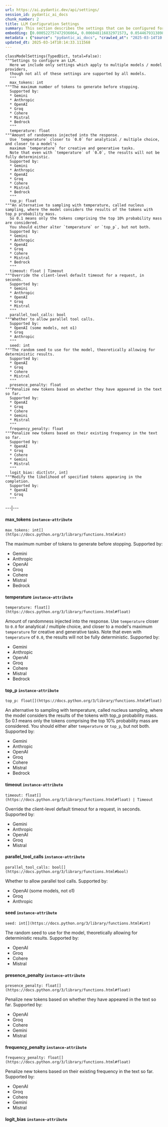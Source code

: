 ```yaml
---
url: https://ai.pydantic.dev/api/settings/
session_id: pydantic_ai_docs
chunk_number: 2
title: LLM Configuration Settings
summary: This section describes the settings that can be configured for various language models (LLMs). Key settings include 'max_tokens', which defines the maximum output length, and 'temperature', which controls the randomness of responses. Additional concepts such as 'top_p' for nucleus sampling are also introduced.
embedding: [0.000522757472936064, 0.006048116832971573, 0.054467931389808655, -0.026159673929214478, -0.011084726080298424, 0.021527668461203575, 0.011461425572633743, -0.027080494910478592, -0.010177857242524624, 0.017816482111811638, 0.00706311222165823, -0.005793496035039425, -0.0028252447955310345, -0.02974529378116131, 0.01067314762622118, -0.010219712741672993, -0.014774984680116177, 0.04771524667739868, -0.010087170638144016, 0.0587092861533165, 0.018011808395385742, -0.014970310032367706, -0.0085315415635705, 0.019114002585411072, -0.01029644813388586, 0.0037007220089435577, 0.03794896975159645, 0.017202602699398994, 0.041046272963285446, -0.026647988706827164, 0.03987431898713112, -0.014691273681819439, -0.04079513996839523, -0.02783389389514923, -0.04698975011706352, -0.02497376874089241, 0.025448132306337357, 0.007373540196567774, 0.01993715949356556, 0.01083359308540821, -0.046152643859386444, -0.06339710205793381, -0.022322922945022583, -0.02893608808517456, -0.04643167927861214, 0.030582403764128685, 0.025796927511692047, -0.0007063111988827586, 0.00851759035140276, 0.002439825562760234, -0.01517958752810955, 0.007547938264906406, -0.023397212848067284, 0.025476034730672836, 0.02893608808517456, -0.03259146586060524, -0.03359599784016609, 0.010324351489543915, 0.01990925706923008, -0.06356452405452728, 0.0057167611084878445, -0.0005022657569497824, 0.01504006888717413, 0.025252806022763252, 0.018932629376649857, -0.008119963109493256, -0.02600620500743389, 0.003630962921306491, -0.039260439574718475, 0.038953498005867004, 0.030331270769238472, 0.004039053805172443, -0.030331270769238472, -0.02744324319064617, -0.01211018580943346, 0.009863940998911858, -0.009096590802073479, 0.05318436399102211, 0.0011702094925567508, -0.026536373421549797, -0.027694376185536385, 0.007673504762351513, 0.04958479106426239, 0.009040783159434795, -0.0148447435349226, -0.028712859377264977, -0.02092774026095867, -0.009870917536318302, -0.031335800886154175, -0.02818268910050392, -0.03365180641412735, -0.029187221080064774, 0.008168794214725494, 0.02205783687531948, 0.03973480314016342, -0.03621894121170044, 0.04838493466377258, -0.033065829426050186, -0.00885243434458971, 0.014830791391432285, 0.012968222610652447, -0.03337276726961136, -0.06479228287935257, 0.008789651095867157, 0.04952898249030113, 0.01537491288036108, -0.026229433715343475, -0.008824530057609081, -0.025782976299524307, 0.02063475176692009, -0.11563273519277573, 0.00029277036082930863, -0.041827574372291565, 0.006201586686074734, -0.031056765466928482, -0.05142643302679062, -0.08253900706768036, 0.03487956523895264, -0.009975556284189224, -0.026899121701717377, -0.02963368035852909, -0.029159316793084145, 0.04447842389345169, 0.009508170187473297, -0.005308669991791248, -0.010770809836685658, 0.004011149983853102, -0.02821059338748455, -0.06668972969055176, -0.022183403372764587, 0.04126950353384018, 0.0249179620295763, 0.034237783402204514, -0.020369667559862137, -0.015360960736870766, -0.027680423110723495, -0.02023014798760414, 0.051593855023384094, -0.06116480752825737, 0.005347037687897682, -0.004182059783488512, -0.032424043864011765, 0.013442585244774818, 0.019992968067526817, 0.004684325773268938, 0.01245200540870428, -0.010226689279079437, 0.010889400728046894, -0.044729556888341904, 0.03080563247203827, -0.012403173372149467, -0.008398999460041523, -0.023997141048312187, 0.017997855320572853, -0.009026831947267056, -0.046487484127283096, 0.03228452801704407, 0.08125543594360352, 0.012668258510529995, -0.03873027116060257, -0.023997141048312187, 0.02677355520427227, -0.006009749136865139, -0.03683282062411308, -0.009989507496356964, 0.025587650015950203, -0.04160434752702713, 0.009731398895382881, -0.05971381813287735, -0.07288434356451035, 0.02278333343565464, -0.01068709883838892, -0.049752213060855865, -0.038953498005867004, 0.008915217593312263, -0.02751300111413002, -0.04283210635185242, -0.012242727912962437, -0.037056051194667816, -0.034154072403907776, 0.0003274319169577211, -0.02606201171875, -0.07271692156791687, 0.011384690180420876, -0.03114047646522522, -0.03259146586060524, -0.021290486678481102, 0.004778500646352768, 0.007520034443587065, 0.004101837053894997, 0.04392034932971001, -0.0042553069069981575, 0.04126950353384018, 0.025838783010840416, -0.029549969360232353, -0.034209877252578735, 0.04269259050488472, -0.048273321241140366, 0.004129740875214338, 0.03574458137154579, 0.012082281522452831, 0.02862914837896824, 0.036721207201480865, -0.02932673878967762, 0.020578943192958832, -0.04461793974041939, -0.00919425394386053, 0.00037015939597040415, -0.023704152554273605, 0.011796269565820694, -0.014384333044290543, -0.03831171616911888, -0.008405975066125393, -0.004994753748178482, -0.005545850843191147, 0.02352277934551239, -0.054133087396621704, -0.010289471596479416, 0.005667929537594318, 0.05044980347156525, -0.001161489519290626, 0.029103510081768036, 0.033484384417533875, -0.03468424081802368, -0.006661997176706791, 0.0368049181997776, 0.016170166432857513, -0.014300622045993805, 0.02023014798760414, 0.02321583963930607, -0.020020870491862297, 0.00830133631825447, -0.014523851685225964, -0.035577159374952316, 0.009466314688324928, -0.04537133872509003, -0.006777099799364805, 0.012026474811136723, 0.037502508610486984, -0.04525972530245781, -0.010170881636440754, 0.0020142949651926756, -0.008587349206209183, 0.029549969360232353, 0.043557602912187576, 0.005416796542704105, -0.027387434616684914, -0.03362390026450157, -0.005919062532484531, 0.0033536702394485474, 0.028489630669355392, -0.02857333980500698, 0.01268918626010418, -0.011266100220382214, -0.0019741833675652742, -0.007192166522145271, -0.02646661549806595, 0.010219712741672993, -0.044673748314380646, -0.012256680056452751, 0.01667243242263794, -0.0027589737437665462, -0.04154853895306587, 0.003634450724348426, 0.00852456595748663, -0.011531184427440166, -0.03069401904940605, -0.009229132905602455, 0.003861167933791876, -0.05103578045964241, 0.01953255757689476, 0.0003631834697443992, -0.009264012798666954, -0.02974529378116131, -0.0030589380767196417, -0.01697937212884426, -0.005423772614449263, 0.03326115384697914, -0.013247258961200714, -0.014942405745387077, 0.0073107569478452206, 0.010840569622814655, 0.02999642677605152, 0.007854877971112728, -0.014747080393135548, -0.011175412684679031, 0.010526653379201889, 0.049082525074481964, 0.01231946237385273, -0.009375627152621746, 0.016728239133954048, -0.0031670646276324987, 0.028880281373858452, -0.011879980564117432, 0.02168113924562931, 0.021639283746480942, 0.032396141439676285, 0.021597428247332573, -0.02535046823322773, -0.009452362544834614, 0.07115431874990463, -0.0029996426310390234, -0.033037927001714706, -0.0159190334379673, 0.005905110388994217, 0.03621894121170044, 0.04118579253554344, -0.0010237152455374599, -0.009019855409860611, -0.019644170999526978, 0.02169509045779705, -0.007408420089632273, -0.010254592634737492, -0.007882782258093357, -0.03217291086912155, -0.006665484979748726, 0.027373483404517174, 0.028071075677871704, 0.013491416350007057, 0.005217982921749353, 0.0004970338195562363, -0.033484384417533875, 0.003829776309430599, 0.03769783675670624, 0.019741835072636604, 0.02422037161886692, -0.011126581579446793, -0.019434893503785133, -0.00534354941919446, -0.026647988706827164, -0.00045474234502762556, -0.04986382648348808, 0.010728954337537289, 0.046208448708057404, 0.012856608256697655, -0.02749904990196228, 0.000920820573810488, 0.043557602912187576, -0.02099749818444252, 0.07600954920053482, -0.04517601430416107, 0.012814752757549286, -0.027233965694904327, -0.045064400881528854, -0.02275542914867401, -0.005849303212016821, 0.04855235666036606, 0.0456782802939415, -0.00032067400752566755, 0.03719557076692581, 0.0011379458010196686, 0.003337974427267909, -0.01589113101363182, 0.010163906030356884, -0.04350179433822632, -0.018625687807798386, -0.0017675220733508468, -0.015416768379509449, -0.055891018360853195, 0.013107741251587868, -0.08622229099273682, 0.03803268074989319, 0.011559088714420795, -0.04659910127520561, 0.02646661549806595, -0.028684955090284348, 0.020076679065823555, -0.05003124848008156, -0.05432841181755066, -0.008936145342886448, -0.009515145793557167, 0.037474606186151505, 0.011412594467401505, -0.00886638555675745, -0.02169509045779705, 0.010408062487840652, 0.0020945179276168346, 0.03158693388104439, 0.02282518893480301, -0.009884868748486042, 0.03733508661389351, -0.0077083841897547245, 0.005838839337229729, 0.025950396433472633, 0.012751969508826733, 0.024164563044905663, -0.0025078407488763332, -0.02641080692410469, -0.026606133207678795, 0.0069689373485744, -0.015347009524703026, -0.013833235949277878, 0.013763477094471455, 0.022169452160596848, 0.004461096599698067, 0.033093731850385666, -0.01622597500681877, 0.07896734029054642, 0.0623367615044117, 0.011266100220382214, -0.03155903145670891, -0.012438053265213966, -0.019672075286507607, 0.03194968402385712, -0.01302403025329113, -0.0007036952301859856, 0.03658168762922287, 0.039232537150382996, 0.03875817358493805, 0.03619103878736496, 0.04085094854235649, 0.031028863042593002, 0.028461726382374763, -0.0448690727353096, 0.013330969959497452, -0.03898140415549278, -0.016546865925192833, 0.01877915859222412, 0.04671071469783783, 0.03666539862751961, -0.033484384417533875, -0.03253566101193428, -0.03753041476011276, -0.04160434752702713, 0.007799070794135332, 0.028294304385781288, 0.0027886212337762117, -0.06652230769395828, -0.0012434564996510744, -0.027010736986994743, -0.012096233665943146, 0.008029276505112648, 0.058486055582761765, -0.01813737489283085, -0.007101479917764664, -0.05176127701997757, -0.010589436627924442, 0.03898140415549278, 0.017830435186624527, -0.027345579117536545, 0.008071132004261017, -0.013686741702258587, -0.03141951188445091, 0.03878607600927353, -0.04966850206255913, 0.023048417642712593, -0.0085315415635705, -0.045399244874715805, 0.03725137561559677, -0.036386363208293915, -0.006501551251858473, -0.008538518100976944, 0.01231946237385273, 0.007861854508519173, -0.0038262885063886642, -0.038507040590047836, 0.08739424496889114, -0.027429290115833282, 0.06479228287935257, -0.08231577277183533, 0.017314216122031212, -0.034181974828243256, -0.0017744979122653604, -0.034572627395391464, 0.012807777151465416, -0.00713287154212594, 0.0045622470788657665, 0.0242482740432024, -0.016435252502560616, -0.004541319329291582, 0.01629573293030262, 0.01431457418948412, 0.04093465954065323, -0.0034879567101597786, 0.0061911228112876415, -0.024527311325073242, 0.02031385898590088, 0.006114387884736061, 0.07316337525844574, -0.011447473429143429, 0.008740819059312344, -0.009940676391124725, -0.018597785383462906, 0.024373840540647507, -0.02610386721789837, 0.06987074762582779, 0.036358460783958435, 0.018946580588817596, -0.020564991980791092, -0.045064400881528854, -0.016030648723244667, -0.013135644607245922, 0.036749109625816345, -0.016477108001708984, 0.07422371953725815, 0.005221471190452576, -0.007701408118009567, -0.03476795181632042, -0.055221330374479294, -0.038590751588344574, 0.021541619673371315, -0.028391966596245766, -0.011042870581150055, 0.03574458137154579, -0.023257695138454437, 0.024527311325073242, 0.016853805631399155, -0.000387163192499429, -0.03038707748055458, 0.06618746370077133, -0.08265061676502228, -0.003107769414782524, 0.0014998213155195117, 0.016560819000005722, -0.0049563865177333355, 0.0032664714381098747, 0.002284611575305462, 0.015667900443077087, -0.0005589450593106449, -0.017216553911566734, 0.0016210278263315558, 0.018318748101592064, -0.03147532045841217, 0.009884868748486042, 0.008929168805480003, -0.014195983298122883, -0.0005689729005098343, 0.0017657780554145575, -0.00814786646515131, -0.020090630277991295, 0.030610308051109314, -0.029801102355122566, -0.03181016445159912, -0.013533271849155426, -0.02212759666144848, 0.01139166671782732, 0.03175435587763786, -0.033456478267908096, -0.023634394630789757, -0.020034823566675186, -0.001822457299567759, 0.008754771202802658, -0.011259123682975769, 0.017955999821424484, 0.00010567418939899653, 0.028029220178723335, 0.021276535466313362, 0.002242756076157093, -0.007806046865880489, -0.012270631268620491, 0.029856909066438675, -0.020509185269474983, 0.03789316117763519, -0.05430050939321518, -0.01268221065402031, -0.030666114762425423, 0.002748509868979454, -0.003899535397067666, 0.01340770535171032, 0.009877893142402172, 0.016797998920083046, -0.022978657856583595, 0.02462497353553772, 0.04417148232460022, -0.06295064091682434, 0.021471861749887466, 0.013177500106394291, 0.03766993060708046, -0.007624673191457987, -0.011475377716124058, -0.024304082617163658, 0.0024328497238457203, -0.006089972332119942, -0.03981851413846016, 0.0018573369598016143, -0.04777105525135994, 0.020160390064120293, -0.0376141257584095, -0.0014169823843985796, 0.021541619673371315, -0.0006954113487154245, -0.0010219713440164924, 0.000984475715085864, 0.006456207949668169, -0.06334128975868225, 0.00924308504909277, -0.008782674558460712, 0.030610308051109314, 0.008824530057609081, -0.006731756497174501, 0.026536373421549797, -0.00380536075681448, 0.023759961128234863, 0.0020282468758523464, -0.024513360112905502, 0.014788935892283916, -0.0060620685108006, 0.006051604636013508, -0.0384233295917511, 0.006574798375368118, -0.0014710456598550081, -0.024890057742595673, -0.006829419173300266, 0.011677678674459457, -0.03686072677373886, -0.004569223150610924, 0.017314216122031212, 0.014914502389729023, 0.0054656281135976315, 0.0032141520641744137, -0.030945152044296265, -0.028447775170207024, -0.0017247945070266724, -0.032703083008527756, -0.029801102355122566, -0.0011082981945946813, -0.005022657569497824, -0.00452387984842062, 0.05100787803530693, -0.022155500948429108, -0.012479908764362335, 0.0037356014363467693, 0.010219712741672993, 0.02602015621960163, 0.027052592486143112, -0.02823849767446518, -0.013010078109800816, -0.027778087183833122, 0.013770452700555325, 0.037083953619003296, -0.014774984680116177, 0.016351541504263878, -0.006707340478897095, -0.018597785383462906, -0.022601958364248276, 0.020146436989307404, 0.02537837252020836, -0.0028967480175197124, 0.020788220688700676, -0.027066543698310852, 0.025476034730672836, 0.03370761126279831, 0.006832906976342201, -0.013665813952684402, 0.017872290685772896, -0.001576556358486414, -0.01877915859222412, 0.010896376334130764, 0.01107077393680811, -0.006145779509097338, -0.007192166522145271, -0.0521240234375, 0.018918676301836967, 0.00023282111214939505, 0.025769023224711418, -0.039567381143569946, -0.012096233665943146, -0.02240663394331932, -0.012961247004568577, 0.004548295401036739, -0.026689844205975533, 0.014802888035774231, -0.013191452249884605, -0.004004174377769232, 0.016072504222393036, 0.04484117031097412, 0.03727928176522255, -0.02388552762567997, 0.009905796498060226, 0.011259123682975769, -0.008615252561867237, 0.04525972530245781, 0.032061297446489334, 0.022281067445874214, -0.008308312855660915, 0.017063083127141, -0.006989865098148584, -0.04590151086449623, -0.01884891837835312, 0.03951157256960869, -0.015988793224096298, 0.0030938175041228533, -0.05167756602168083, -0.01884891837835312, 0.010708026587963104, -0.018360603600740433, 0.04333437234163284, 0.015095876529812813, 0.014733129180967808, 0.021834608167409897, 0.011280051432549953, -0.006170195061713457, 0.013275163248181343, -0.017146794125437737, 0.002720606280490756, 0.04693394526839256, -0.01557023823261261, 0.01953255757689476, 0.0048133800737559795, -0.038534943014383316, -0.011900908313691616, 0.029605776071548462, -0.027010736986994743, -0.002082310151308775, -0.057704754173755646, 0.034600529819726944, 0.028057122603058815, -0.0041436925530433655, 0.0029124438297003508, -0.03797687217593193, -0.046515390276908875, -0.002054406562820077, -0.03295421600341797, 0.009187277406454086, -0.01336584985256195, 0.0008480094838887453, -0.0055702668614685535, -0.007840926758944988, -0.03367970883846283, -0.021890416741371155, -0.024862155318260193, -0.009975556284189224, -0.021276535466313362, 0.014872646890580654, -0.010917304083704948, -0.013058909215033054, -0.027429290115833282, 0.03298211842775345, -0.04445051774382591, -0.010359231382608414, -0.02607596293091774, 0.029856909066438675, -0.016002744436264038, -0.023341406136751175, -0.01844431459903717, 0.021639283746480942, -0.028475677594542503, -0.01771881990134716, 0.020383618772029877, 0.03499118238687515, 0.022936802357435226, -0.012472933158278465, -0.028447775170207024, -0.007268901448696852, 0.01174046192318201, 0.015444671735167503, 0.0074572511948645115, 0.02212759666144848, -0.044004060328006744, -0.011524208821356297, -0.021164920181035995, 0.012717089615762234, 0.011328883469104767, -0.007575841620564461, 0.0361352302134037, -0.009724423289299011, 0.001117018167860806, -0.020871931686997414, -0.06038350611925125, 0.038507040590047836, -0.023411164060235023, -0.010617339983582497, -0.021597428247332573, 0.013289114460349083, -0.027261868119239807, 0.007917661219835281, 0.0030118506401777267, 0.0054621403105556965, -0.017202602699398994, -0.014481996186077595, 0.0005737688625231385, -0.03652588278055191, -0.010226689279079437, 0.027680423110723495, 0.04009754955768585, -0.017244458198547363, 0.019616268575191498, -0.027066543698310852, -0.012779872864484787, -0.01231946237385273, 0.01211018580943346, -0.021569523960351944, 0.008538518100976944, -0.011482353322207928, 0.010735930874943733, -0.013240283355116844, -0.017593253403902054, -0.029466258361935616, -0.006142291706055403, -0.021974125877022743, -0.03741879761219025, -0.027945509180426598, -0.003158344654366374, 0.004422728903591633, 0.01431457418948412, 0.017481638118624687, 0.02349487505853176, -0.09621179848909378, 0.0063829608261585236, 0.023829719051718712, -0.006093460135161877, 0.022211307659745216, 0.009640712291002274, -0.007031720597296953, 0.020802173763513565, -0.03970689699053764, -0.02027200348675251, 0.03211710602045059, -0.01464941818267107, 0.008294360712170601, -0.007289829198271036, 0.01499821338802576, -0.029047703370451927, -0.011614895425736904, -0.02423432283103466, 0.043557602912187576, -0.0028112931177020073, -0.031335800886154175, 0.015333057381212711, -0.015402816236019135, 0.01985344849526882, -0.024792395532131195, -0.016463154926896095, 0.018276892602443695, -0.015807420015335083, 0.010617339983582497, -0.00045343436067923903, 0.010247617028653622, 0.005333085544407368, 0.0036030590999871492, 0.03504698723554611, -0.012849632650613785, 0.03256356343626976, 0.02490401081740856, -0.01105682272464037, -0.009515145793557167, -0.012668258510529995, 0.028085026890039444, -0.04698975011706352, 0.031279996037483215, 0.03621894121170044, 0.003753041382879019, -0.01735607162117958, -0.013010078109800816, 0.005587706342339516, -0.014098321087658405, -0.015542334876954556, -0.012221800163388252, 0.03934415057301521, -0.009738374501466751, -0.0037181617226451635, 0.014105296693742275, 0.04079513996839523, -0.020551040768623352, 0.012549667619168758, 0.01586322672665119, 0.024373840540647507, 0.003969294484704733, 0.0041471803560853004, -0.017955999821424484, -0.029773198068141937, -0.009187277406454086, -0.01670033670961857, -0.02103935368359089, -0.021137017756700516, -0.018974484875798225, -0.02244848944246769, -0.005650489591062069, -0.004963362123817205, 0.009905796498060226, -0.0058841826394200325, -0.018262941390275955, -0.003983246628195047, 0.0073107569478452206, 0.033065829426050186, -0.04729669168591499, -0.009075663052499294, 0.012431077659130096, -0.047157172113657, 0.024764491245150566, 0.01632363721728325, -0.01557023823261261, 0.014189007692039013, 0.017928097397089005, -0.02748509868979454, -0.014481996186077595, 0.00010845364886336029, 0.03390293940901756, 0.002917675767093897, 0.022936802357435226, -0.01067314762622118, -0.04785476624965668, -0.004628518596291542, -0.02170904166996479, 0.026675892993807793, 0.0014091344783082604, -0.006365520879626274, 0.006407376378774643, 0.009689543396234512, -0.03069401904940605, 0.009884868748486042, 0.039260439574718475, 0.030219655483961105, 0.014942405745387077, -0.009640712291002274, 0.0026595669332891703, 0.03755831718444824, 0.01993715949356556, 0.017118891701102257, -0.02138815075159073, 0.04788266867399216, -0.027415338903665543, -0.0231739841401577, 0.05711877718567848, 0.026187578216195107, -0.0026839827187359333, 0.012933343648910522, 0.006550382357090712, -0.01523539423942566, 0.01663057692348957, 0.03002433106303215, -0.025210950523614883, 0.02285309135913849, 0.005162175744771957, 0.0017553141806274652, 0.010505725629627705, -0.007701408118009567, -0.002017783001065254, 0.0054098209366202354, 0.008203674107789993, 0.022504296153783798, -0.029549969360232353, 0.0023456509225070477, 0.026843314990401268, -0.04386454075574875, -0.02536442130804062, 0.004059981554746628, -0.009284940548241138, 0.01428666990250349, 0.03217291086912155, -0.0015748124569654465, -0.013505368493497372, 0.012165992520749569, 0.029884811490774155, -0.031977586448192596, 0.00866408459842205, 0.005151711869984865, -0.009494218043982983, 0.00961978454142809, -0.012724066153168678, 0.07640020549297333, -0.039651092141866684, 0.020718462765216827, -0.018318748101592064, -0.05109158903360367, -0.015207490883767605, -0.019672075286507607, -0.0015477807028219104, 0.005256350617855787, -0.012075305916368961, 0.017551397904753685, 0.047994282096624374, -0.0073456368409097195, -0.020104581490159035, -0.016128310933709145, 0.021164920181035995, 0.018597785383462906, -0.0038262885063886642, -0.05603053420782089, 0.021639283746480942, -0.0007424987852573395, 0.0012896719854325056, 0.048636067658662796, -0.017788579687476158, -0.010659195482730865, -0.0028723322320729494, 0.03326115384697914, -0.013972754590213299, 0.015793466940522194, -0.017481638118624687, 0.0339866504073143, 0.06038350611925125, -0.0121241370216012, -0.0060237012803554535, 0.06122061610221863, -0.019267471507191658, 0.021178873255848885, 0.0513148196041584, 0.03794896975159645, 0.03833961859345436, 0.028057122603058815, -0.024038996547460556, -0.021206775680184364, 0.045734088867902756, 0.0025985275860875845, 0.004384361673146486, 0.016574770212173462, 0.014886599034070969, 0.003423429327085614, -0.026899121701717377, -0.012410149909555912, -0.012751969508826733, 0.026173627004027367, -0.04227403551340103, 0.0019323279848322272, 0.020718462765216827, 0.009166349656879902, -0.0188768208026886, -0.01956046000123024, -0.0031147452536970377, -0.015514431521296501, -0.04154853895306587, -0.01177534181624651, -0.03008013777434826, 0.013868115842342377, -0.03189387544989586, 0.015835322439670563, -0.012717089615762234, -0.006661997176706791, 0.02389947883784771, 0.028824472799897194, 0.03373551741242409, 0.033847130835056305, -0.00723402202129364, -0.009361675940454006, 0.014523851685225964, -0.01770486868917942, -0.028740761801600456, 0.012779872864484787, -0.0035960832610726357, -0.0148447435349226, 0.03234033286571503, -0.017649060115218163, 0.010212737135589123, -0.005748152732849121, 0.0017431062879040837, 0.033037927001714706, 0.03231243044137955, 0.04389244690537453, -0.03295421600341797, -0.020439425483345985, -0.014733129180967808, -0.005863254889845848, 0.04015335813164711, 0.04305533692240715, 0.018276892602443695, -0.04445051774382591, 0.00013286934699863195, -0.003777456935495138, 0.01922561787068844, -0.03289840742945671, 0.01284265611320734, 0.010177857242524624, 0.032089199870824814, 0.021527668461203575, 0.0050121936947107315, 0.01178929302841425, 0.002124165650457144, 0.028364064171910286, 0.0016707312315702438, 0.005347037687897682, -0.022308969870209694, -0.03507489338517189, -0.029243027791380882, 0.02095564268529415, 0.017314216122031212, 0.0036728184204548597, -0.030861441045999527, 0.0035455080214887857, -0.010568508878350258, 0.021806705743074417, 0.008112987503409386, -0.02318793535232544, -0.010540604591369629, -0.03875817358493805, -0.0056086340919137, -0.016881709918379784, -0.03404245525598526, 0.00687476247549057, 0.003986734431236982, -0.049417369067668915, 0.02311817742884159, -0.01102194283157587, 0.013728597201406956, -0.043557602912187576, 0.01466336939483881, 0.02242058515548706, 0.03730718418955803, 0.054858580231666565, 0.022894946858286858, -0.004740132950246334, 0.017607204616069794, 0.01844431459903717, 0.007875805720686913, -0.006372496951371431, -0.01466336939483881, -0.03158693388104439, 0.014914502389729023, -0.03660959377884865, 0.008838482201099396, 0.009459338150918484, -0.016825903207063675, 0.012389222159981728, 0.04333437234163284, -0.009912773035466671, -0.008182746358215809, 0.0022253163624554873, -0.034572627395391464, 0.020523136481642723, 0.0024537774734199047, -0.0025427204091101885, 0.01158001646399498, -0.013003102503716946, -0.012598499655723572, 0.015430720522999763, -0.004377385601401329, -0.00039588307845406234, 0.019797641783952713, -0.008057179860770702, -0.01033830363303423, -0.0028409406077116728, 0.013651861809194088, 0.004349481780081987, -0.011105653829872608, -0.013386777602136135, -0.007575841620564461, 0.013330969959497452, 0.009919748641550541, -0.001758802100084722, 0.01919771358370781, 0.0057202489115297794, -0.03970689699053764, 0.006016725208610296, -0.07132174074649811, 0.010094146244227886, -0.025085384026169777, -0.026243384927511215, 0.0006962833576835692, 0.0036553784739226103, -0.0018329211743548512, 0.0021363734267652035, 0.004032077733427286, 0.021081209182739258, -0.042525168508291245, 0.01774672418832779, 0.037139762192964554, -0.01197764277458191, 0.08432483673095703, 0.0006003645248711109, -0.016044599935412407, -0.0032839111518114805, 0.03119628317654133, -0.01107077393680811, 0.011370738968253136, 0.015695804730057716, -0.017886241897940636, -0.014579658396542072, -0.033819228410720825, 0.034516818821430206, 0.009752326644957066, 0.006724780425429344, 0.00433553010225296, 0.021611379459500313, 0.01629573293030262, -0.014028561301529408, 0.007980444468557835, 0.014244815334677696, 0.011852076277136803, 0.03340067341923714, -0.016560819000005722, -0.02860124409198761, -0.009529097937047482, -0.03287050500512123, 0.0039030234329402447, -0.016086455434560776, 0.023997141048312187, 0.019699979573488235, -0.03074982576072216, 0.009291916154325008, 0.016365492716431618, 0.0009557001176290214, -0.013505368493497372, 0.03337276726961136, -0.02212759666144848, 0.0028827961068600416, 0.00919425394386053, 0.008433879353106022, -0.01951860450208187, -0.004914531018584967, 0.01086847297847271, -0.023090273141860962, -0.02137419767677784, 0.013337946496903896, -0.0022811235394328833, -0.0004274926905054599, 0.00543074868619442, 0.015319105237722397, 0.010233664885163307, 0.0044471449218690395, -0.02098354697227478, 0.00012959938612766564, -0.001620155875571072, -0.04802218824625015, 0.004597126971930265, 0.02999642677605152, -0.024792395532131195, 0.007380516268312931, -0.03806058317422867, 0.019476749002933502, -0.026913072913885117, 0.027694376185536385, -0.018304796889424324, -0.04428309574723244, -0.009117518551647663, 0.005273790564388037, -0.007415395695716143, 0.032005488872528076, -0.015151683241128922, -0.023662297055125237, -0.019741835072636604, -0.0008728611283004284, 0.012270631268620491, -0.012786849401891232, -0.018751254305243492, -0.019616268575191498, 0.01923956908285618, -0.005367965437471867, 0.014565707184374332, -0.002743277931585908, -0.024122707545757294, 0.010973111726343632, -0.033456478267908096, 0.0022235724609345198, 0.01879310980439186, -0.022211307659745216, -0.010066242888569832, 0.010059267282485962, -0.0060620685108006, 0.00271537434309721, 0.012326438911259174, 0.03878607600927353, 0.01884891837835312, 0.004063469357788563, 0.008691987954080105, 0.0191419068723917, -0.01696542091667652, 0.017537446692585945, 0.05385405197739601, 0.002823500894010067, -0.0015730684390291572, 0.03225662186741829, -0.021234679967164993, -0.03328905627131462, 0.004799428395926952, 0.007673504762351513, 0.011817197315394878, 0.025489987805485725, 0.025029577314853668, 0.031977586448192596, 0.04207870736718178, -0.003514116397127509, -0.023271646350622177, -0.003965806681662798, -0.021876463666558266, 0.04244145750999451, -0.014370380900800228, -0.04805009067058563, 0.034237783402204514, -0.017830435186624527, 0.016588721424341202, -0.008775698952376842, -0.013651861809194088, 0.024778444319963455, -0.0004209527687635273, -0.022308969870209694, -0.037809450179338455, 0.021290486678481102, -0.01336584985256195, 0.025852734223008156, 0.000558509083930403, -0.042134515941143036, 0.012898463755846024, 0.008929168805480003, 0.03228452801704407, -0.0006762276170775294, -0.03931624814867973, 0.00037844330654479563, 0.011761389672756195, 0.01068709883838892, -0.003409477649256587, 0.008887313306331635, 0.00867106020450592, -0.028768666088581085, -0.004035566002130508, 0.0021032379008829594, -0.01196369156241417, 0.005367965437471867, -0.017104938626289368, -0.024136660620570183, 0.006958473473787308, 0.020551040768623352, -0.01877915859222412, -0.022518247365951538, 0.009905796498060226, -0.03845123574137688, -0.02212759666144848, -0.0018154814606532454, 0.02456916682422161, 0.0017483382252976298, -0.015109827741980553, -0.013093789108097553, 0.02567136101424694, 0.025238854810595512, 0.027624616399407387, 0.012040426023304462, 0.018235037103295326, -0.010617339983582497, -0.008001372218132019, -0.02716420590877533, -0.01375650055706501, -0.0009251805022358894, 0.010226689279079437, -0.01915585808455944, 0.005301693920046091, -0.01590508222579956, -0.012361317873001099, -0.021862512454390526, -0.037111859768629074, 0.0008798370836302638, 0.0008266457007266581, -0.011196340434253216, -0.016142264008522034, -0.021276535466313362, -0.001846873085014522, -0.01121029257774353, 0.00866408459842205, -0.036721207201480865, -0.01777462661266327, -0.030275464057922363, 0.0003666714474093169, -0.02677355520427227, 0.043585505336523056, 0.006707340478897095, 0.019462797790765762, -0.012326438911259174, 0.015807420015335083, 0.010136001743376255, 0.009487242437899113, -0.012424101121723652, 0.013840211555361748, -0.02427617833018303, -0.002328210975974798, 0.03281469643115997, -0.0033170466776937246, 0.010512701235711575, -0.011363762430846691, -0.017914146184921265, 0.0041960119269788265, 0.024541262537240982, 0.0004560503293760121, -0.003044986166059971, 0.035605061799287796, -0.017983904108405113, -0.0005759488558396697, 0.011294003576040268, 0.00022737117251381278, -0.04598522186279297, -0.028712859377264977, -0.005999285262078047, 0.030135944485664368, 0.015500479377806187, 0.0024816810619086027, -0.013449560850858688, 0.017635108903050423, 0.022015981376171112, -0.0036623545456677675, 0.007373540196567774, 0.019016340374946594, -0.0013812307734042406, -0.03141951188445091, -0.012724066153168678, 0.021137017756700516, -0.028057122603058815, -0.007485155016183853, -0.0054098209366202354, 0.023746008053421974, -0.0009583160863257945, -0.025601601228117943, 0.029382547363638878, -0.004736645147204399, 0.02821059338748455, 0.001637595589272678, 0.03649797663092613, 0.010240640491247177, 0.0037181617226451635, -0.017272360622882843, 0.026145722717046738, -0.0053156460635364056, 0.01916980929672718, 0.002663054969161749, -0.06200191751122475, 0.03217291086912155, -0.026131771504878998, -0.024541262537240982, -0.00871989130973816, -0.004572710953652859, 0.0037565291859209538, -0.031642742455005646, -0.017104938626289368, 0.0347958542406559, 0.006829419173300266, 0.012584547512233257, 0.05164966359734535, 0.01593298651278019, -0.018276892602443695, -0.04986382648348808, -0.007049160543829203, -0.0004870059492532164, 0.004809892270714045, -0.011719534173607826, 0.024066900834441185, 0.021262584254145622, 0.05541665479540825, 0.013310042209923267, -0.036414265632629395, 0.017132842913269997, -0.026578228920698166, 0.0005837967619299889, 0.00026595668168738484, 0.0070945038460195065, -0.023676250129938126, -0.0010306912008672953, 0.005838839337229729, -0.008426902815699577, 0.007792095188051462, 0.032005488872528076, -0.0018137374427169561, 0.031698551028966904, 0.0010385391069576144, 0.04643167927861214, -0.04592941328883171, 0.011761389672756195, 0.01428666990250349, -0.0031286971643567085, -0.02999642677605152, -0.026578228920698166, 0.014621513895690441, 0.005312157794833183, -0.029103510081768036, 0.03808848559856415, -0.0206905584782362, -0.008768723346292973, 0.05572359636425972, -0.002563648158684373, 0.03886978700757027, -0.058039598166942596, 0.02748509868979454, 0.01663057692348957, 0.018960531800985336, -0.030526597052812576, -0.0018067614873871207, -0.000503137765917927, 0.023006562143564224, -0.023439068347215652, 0.0016872989945113659, -0.03499118238687515, 0.0427204929292202, -0.01211018580943346, -0.010924280621111393, 0.019741835072636604, -0.011545136570930481, 0.01107077393680811, 0.007017768919467926, -0.04260887950658798, 0.030219655483961105, 0.03111257404088974, -0.006375984754413366, 0.026661939918994904, -0.004614566452801228, 0.03245195001363754, -0.015458623878657818, 0.010031362995505333, -0.014761032536625862, -0.004321578424423933, 0.044366806745529175, 0.03549344837665558, -0.006323665380477905, -0.025573698803782463, 0.013644886203110218, 0.00043730257311835885, -0.03446101024746895, -0.010694075375795364, 0.04132530838251114, -0.00199685525149107, -0.020020870491862297, -0.009284940548241138, 0.00798742100596428, -0.002087542088702321, 0.02826640009880066, 0.05036609247326851, -0.03256356343626976, 0.009480265900492668, 0.01922561787068844, -0.006323665380477905, -0.018332699313759804, -0.012040426023304462, -0.013568151742219925, 0.0053191338665783405, 0.013010078109800816, 0.03677701577544212, 0.012431077659130096, 0.010422014631330967, 0.006285297684371471, 0.01990925706923008, -0.02066265419125557, 0.009557001292705536, -0.0027729254215955734, 0.023062368854880333, 0.02862914837896824, 0.008887313306331635, 0.012103209272027016, 0.009982531890273094, -0.0012452005175873637, -0.017579302191734314, -0.031642742455005646, -0.004046029876917601, -0.014579658396542072, 0.016756143420934677, -0.03825590759515762, -0.00019270960183348507, -0.009005904197692871, 0.03041498176753521, -0.043222758919000626, -0.028447775170207024, -0.008126938715577126, -0.014523851685225964]
metadata : {"source": "pydantic_ai_docs", "crawled_at": "2025-03-14T10:14:33.111568", "url_path": "/api/settings/", "chunk_size": 4943}
updated_dt: 2025-03-14T10:14:33.111568
---
```

```
classModelSettings(TypedDict, total=False):
"""Settings to configure an LLM.
  Here we include only settings which apply to multiple models / model providers,
  though not all of these settings are supported by all models.
  """
  max_tokens: int
"""The maximum number of tokens to generate before stopping.
  Supported by:
  * Gemini
  * Anthropic
  * OpenAI
  * Groq
  * Cohere
  * Mistral
  * Bedrock
  """
  temperature: float
"""Amount of randomness injected into the response.
  Use `temperature` closer to `0.0` for analytical / multiple choice, and closer to a model's
  maximum `temperature` for creative and generative tasks.
  Note that even with `temperature` of `0.0`, the results will not be fully deterministic.
  Supported by:
  * Gemini
  * Anthropic
  * OpenAI
  * Groq
  * Cohere
  * Mistral
  * Bedrock
  """
  top_p: float
"""An alternative to sampling with temperature, called nucleus sampling, where the model considers the results of the tokens with top_p probability mass.
  So 0.1 means only the tokens comprising the top 10% probability mass are considered.
  You should either alter `temperature` or `top_p`, but not both.
  Supported by:
  * Gemini
  * Anthropic
  * OpenAI
  * Groq
  * Cohere
  * Mistral
  * Bedrock
  """
  timeout: float | Timeout
"""Override the client-level default timeout for a request, in seconds.
  Supported by:
  * Gemini
  * Anthropic
  * OpenAI
  * Groq
  * Mistral
  """
  parallel_tool_calls: bool
"""Whether to allow parallel tool calls.
  Supported by:
  * OpenAI (some models, not o1)
  * Groq
  * Anthropic
  """
  seed: int
"""The random seed to use for the model, theoretically allowing for deterministic results.
  Supported by:
  * OpenAI
  * Groq
  * Cohere
  * Mistral
  """
  presence_penalty: float
"""Penalize new tokens based on whether they have appeared in the text so far.
  Supported by:
  * OpenAI
  * Groq
  * Cohere
  * Gemini
  * Mistral
  """
  frequency_penalty: float
"""Penalize new tokens based on their existing frequency in the text so far.
  Supported by:
  * OpenAI
  * Groq
  * Cohere
  * Gemini
  * Mistral
  """
  logit_bias: dict[str, int]
"""Modify the likelihood of specified tokens appearing in the completion.
  Supported by:
  * OpenAI
  * Groq
  """

```
  
---|---  
####  max_tokens `instance-attribute`
```
max_tokens: int[](https://docs.python.org/3/library/functions.html#int)

```

The maximum number of tokens to generate before stopping.
Supported by:
  * Gemini
  * Anthropic
  * OpenAI
  * Groq
  * Cohere
  * Mistral
  * Bedrock


####  temperature `instance-attribute`
```
temperature: float[](https://docs.python.org/3/library/functions.html#float)

```

Amount of randomness injected into the response.
Use `temperature` closer to `0.0` for analytical / multiple choice, and closer to a model's maximum `temperature` for creative and generative tasks.
Note that even with `temperature` of `0.0`, the results will not be fully deterministic.
Supported by:
  * Gemini
  * Anthropic
  * OpenAI
  * Groq
  * Cohere
  * Mistral
  * Bedrock


####  top_p `instance-attribute`
```
top_p: float[](https://docs.python.org/3/library/functions.html#float)

```

An alternative to sampling with temperature, called nucleus sampling, where the model considers the results of the tokens with top_p probability mass.
So 0.1 means only the tokens comprising the top 10% probability mass are considered.
You should either alter `temperature` or `top_p`, but not both.
Supported by:
  * Gemini
  * Anthropic
  * OpenAI
  * Groq
  * Cohere
  * Mistral
  * Bedrock


####  timeout `instance-attribute`
```
timeout: float[](https://docs.python.org/3/library/functions.html#float) | Timeout

```

Override the client-level default timeout for a request, in seconds.
Supported by:
  * Gemini
  * Anthropic
  * OpenAI
  * Groq
  * Mistral


####  parallel_tool_calls `instance-attribute`
```
parallel_tool_calls: bool[](https://docs.python.org/3/library/functions.html#bool)

```

Whether to allow parallel tool calls.
Supported by:
  * OpenAI (some models, not o1)
  * Groq
  * Anthropic


####  seed `instance-attribute`
```
seed: int[](https://docs.python.org/3/library/functions.html#int)

```

The random seed to use for the model, theoretically allowing for deterministic results.
Supported by:
  * OpenAI
  * Groq
  * Cohere
  * Mistral


####  presence_penalty `instance-attribute`
```
presence_penalty: float[](https://docs.python.org/3/library/functions.html#float)

```

Penalize new tokens based on whether they have appeared in the text so far.
Supported by:
  * OpenAI
  * Groq
  * Cohere
  * Gemini
  * Mistral


####  frequency_penalty `instance-attribute`
```
frequency_penalty: float[](https://docs.python.org/3/library/functions.html#float)

```

Penalize new tokens based on their existing frequency in the text so far.
Supported by:
  * OpenAI
  * Groq
  * Cohere
  * Gemini
  * Mistral


####  logit_bias `instance-attribute`